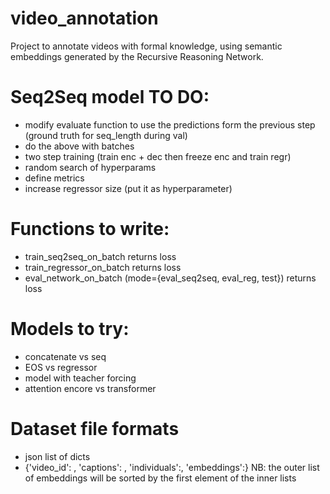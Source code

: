 # video_annotation

Project to annotate videos with formal knowledge, using semantic embeddings generated by the Recursive Reasoning Network.

# Seq2Seq model TO DO: 

- modify evaluate function to use the predictions form the previous step (ground truth for seq_length during val)
- do the above with batches
- two step training (train enc + dec then freeze enc and train regr) 
- random search of hyperparams
- define metrics
- increase regressor size (put it as hyperparameter)

# Functions to write: 
- train_seq2seq_on_batch returns loss
- train_regressor_on_batch returns loss
- eval_network_on_batch (mode={eval_seq2seq, eval_reg, test}) returns loss

# Models to try: 
- concatenate vs seq
- EOS vs regressor
- model with teacher forcing 
- attention encore vs transformer

# Dataset file formats
- json list of dicts
- {'video_id': <int>, 'captions': <list of strings>, 'individuals':<list of strings>, 'embeddings':<sorted list of list of floats>}
  NB: the outer list of embeddings will be sorted by the first element of the inner lists
